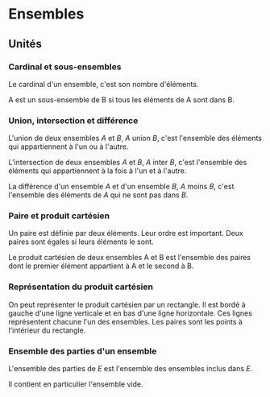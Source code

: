 # Ensembles

## Unités

### Cardinal et sous-ensembles

Le cardinal d'un ensemble, c'est son nombre d'éléments.

A est un sous-ensemble de B si tous les éléments de A sont dans B.


### Union, intersection et différence

L'union de deux ensembles *A* et *B*, *A* union *B*, c'est l'ensemble des éléments qui appartiennent à l'un ou à l'autre.

L’intersection de deux ensembles *A* et *B*, *A* inter *B*, c'est l'ensemble des éléments qui appartiennent à la fois à l'un et à l'autre.

La différence d'un ensemble *A* et d'un ensemble *B*, *A* moins *B*, c'est l'ensemble des éléments de *A* qui ne sont pas dans *B*.


### Paire et produit cartésien

Un paire est définie par deux éléments. Leur ordre est important. Deux paires sont égales si leurs éléments le sont.

Le produit cartésien de deux ensembles A et B est l'ensemble des paires dont le premier élément appartient à A et le second à B.


### Représentation du produit cartésien

On peut représenter le produit cartésien par un rectangle. Il est bordé à gauche d'une ligne verticale et en bas d'une ligne horizontale. Ces lignes représentent chacune l'un des ensembles. Les paires sont les points à l'intérieur du rectangle.


### Ensemble des parties d'un ensemble

L'ensemble des parties de *E* est l'ensemble des ensembles inclus dans *E*.

Il contient en particulier l'ensemble vide.
